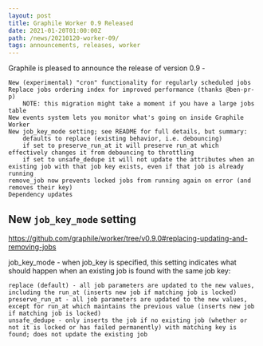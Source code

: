 ```yaml
---
layout: post
title: Graphile Worker 0.9 Released
date: 2021-01-20T01:00:00Z
path: /news/20210120-worker-09/
tags: announcements, releases, worker
---
```


<p class='intro'>
Graphile is pleased to announce the release of version 0.9 -  
</p>

    New (experimental) "cron" functionality for regularly scheduled jobs
    Replace jobs ordering index for improved performance (thanks @ben-pr-p)
        NOTE: this migration might take a moment if you have a large jobs table
    New events system lets you monitor what's going on inside Graphile Worker
    New job_key_mode setting; see README for full details, but summary:
        defaults to replace (existing behavior, i.e. debouncing)
        if set to preserve_run_at it will preserve run_at which effectively changes it from debouncing to throttling
        if set to unsafe_dedupe it will not update the attributes when an existing job with that job key exists, even if that job is already running
    remove_job now prevents locked jobs from running again on error (and removes their key)
    Dependency updates

## New `job_key_mode` setting

https://github.com/graphile/worker/tree/v0.9.0#replacing-updating-and-removing-jobs

job_key_mode - when job_key is specified, this setting indicates what should
happen when an existing job is found with the same job key:

    replace (default) - all job parameters are updated to the new values, including the run_at (inserts new job if matching job is locked)
    preserve_run_at - all job parameters are updated to the new values, except for run_at which maintains the previous value (inserts new job if matching job is locked)
    unsafe_dedupe - only inserts the job if no existing job (whether or not it is locked or has failed permanently) with matching key is found; does not update the existing job
